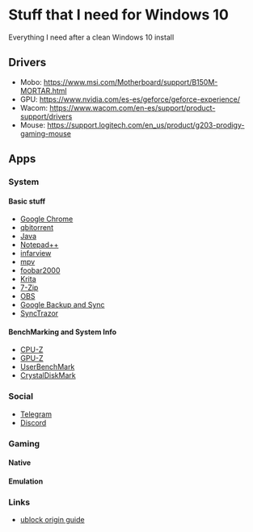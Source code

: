 # Stuff that I need for Windows 10
Everything I need after a clean Windows 10 install

## Drivers
- Mobo: https://www.msi.com/Motherboard/support/B150M-MORTAR.html
- GPU: https://www.nvidia.com/es-es/geforce/geforce-experience/
- Wacom: https://www.wacom.com/en-es/support/product-support/drivers
- Mouse: https://support.logitech.com/en_us/product/g203-prodigy-gaming-mouse
## Apps
### System
#### Basic stuff
- [Google Chrome](https://www.google.com/chrome/)
- [qbitorrent](https://www.qbittorrent.org/download.php)
- [Java](https://java.com/en/download/manual.jsp)
- [Notepad++](https://notepad-plus-plus.org/download/v7.7.1.html)
- [infarview](https://www.irfanview.com/main_download_engl.htm)
- [mpv](https://mpv.io/installation/)
- [foobar2000](https://www.foobar2000.org/download)
- [Krita](https://krita.org/en/download/krita-desktop/)
- [7-Zip](https://www.7-zip.org/download.html)
- [OBS](https://obsproject.com/)
- [Google Backup and Sync](https://www.google.com/drive/download/backup-and-sync/)
- [SyncTrazor](https://github.com/canton7/SyncTrayzor/releases)

#### BenchMarking and System Info
- [CPU-Z](https://www.cpuid.com/softwares/cpu-z.html)
- [GPU-Z](https://www.techpowerup.com/download/gpu-z/)
- [UserBenchMark](https://www.userbenchmark.com/resources/download/UserBenchMark.exe)
- [CrystalDiskMark](https://crystalmark.info/en/download/)

### Social
- [Telegram](https://desktop.telegram.org/)
- [Discord](https://discordapp.com/download)

### Gaming
#### Native

#### Emulation

### Links
- [ublock origin guide](https://www.maketecheasier.com/ultimate-ublock-origin-superusers-guide/)
